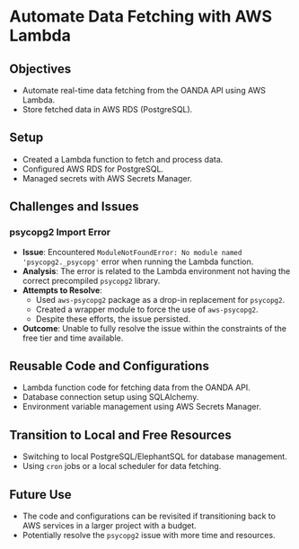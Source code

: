 # Automate Data Fetching with AWS Lambda

## Objectives
- Automate real-time data fetching from the OANDA API using AWS Lambda.
- Store fetched data in AWS RDS (PostgreSQL).

## Setup
- Created a Lambda function to fetch and process data.
- Configured AWS RDS for PostgreSQL.
- Managed secrets with AWS Secrets Manager.

## Challenges and Issues
### psycopg2 Import Error
- **Issue**: Encountered `ModuleNotFoundError: No module named 'psycopg2._psycopg'` error when running the Lambda function.
- **Analysis**: The error is related to the Lambda environment not having the correct precompiled `psycopg2` library.
- **Attempts to Resolve**:
  - Used `aws-psycopg2` package as a drop-in replacement for `psycopg2`.
  - Created a wrapper module to force the use of `aws-psycopg2`.
  - Despite these efforts, the issue persisted.
- **Outcome**: Unable to fully resolve the issue within the constraints of the free tier and time available.

## Reusable Code and Configurations
- Lambda function code for fetching data from the OANDA API.
- Database connection setup using SQLAlchemy.
- Environment variable management using AWS Secrets Manager.

## Transition to Local and Free Resources
- Switching to local PostgreSQL/ElephantSQL for database management.
- Using `cron` jobs or a local scheduler for data fetching.

## Future Use
- The code and configurations can be revisited if transitioning back to AWS services in a larger project with a budget.
- Potentially resolve the `psycopg2` issue with more time and resources.
